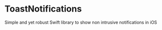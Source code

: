 # ToastNotifications
Simple and yet robust Swift library to show non intrusive notifications in iOS
